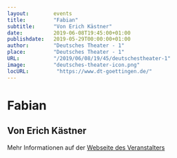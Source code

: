 ```yaml
---
layout:        events
title:         "Fabian"
subtitle:      "Von Erich Kästner"
date:          2019-06-08T19:45:00+01:00
publishdate:   2019-05-29T00:00:00+01:00
author:        "Deutsches Theater - 1"
place:         "Deutsches Theater - 1"
URL:           "/2019/06/08/19/45/deutschestheater-1"
image:         "deutsches-theater-icon.png"
locURL:         "https://www.dt-goettingen.de/"
---
```


Fabian
===========

Von Erich Kästner
-----------



Mehr Informationen auf der [Webseite des Veranstalters](https://www.dt-goettingen.de/stueck/fabian/)
